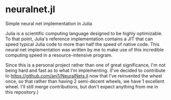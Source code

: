 neuralnet.jl
============

Simple neural net implementation in Julia

Julia is a scientific computing language designed to be highly optimizable. To that point, Julia's reference implementation contains a JIT that can speed typical Julia code to more than half the speed of native code. This neural net implementation was written by me to make use of this incredible computing speed in a resource-intensive program. 

Since this is a personal project rather than one of great significance, I'm not being hard and fast as to what I'm implementing. 
(I've decided to contribute to https://github.com/anj1/NeuralNets.jl now that I've reinvented the wheel once, so that rather than having 2 semi-decent wheels, we have 1 excellent wheel. I'll still merge contributions, but don't expect anything from me in this repository.)
